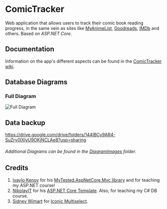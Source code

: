 # ComicTracker
Web application that allows users to track their comic book reading progress, in the same vein as sites like [MyAnimeList](https://myanimelist.net/), [Goodreads](https://www.goodreads.com/), [IMDb](https://www.imdb.com/) and others.
Based on *ASP.NET Core*.

## Documentation

Information on the app's different aspects can be found in the [ComicTracker wiki](https://github.com/MTheSestrim/ComicTracker/wiki).

## Database Diagrams
### Full Diagram
![Full Diagram](DiagramImages/FullDiagram.png)

## Data backup

https://drive.google.com/drive/folders/144IBCy9AR4-SuZry0lXlyU9OKjNCLAe8?usp=sharing

###### Additional Diagrams can be found in the [DiagramImages](DiagramImages) folder.

## Credits

1. [Ivaylo Kenov](https://github.com/ivaylokenov) for his [MyTested.AspNetCore.Mvc library](https://github.com/ivaylokenov/MyTested.AspNetCore.Mvc) and for teaching my ASP.NET course!
2. [NikolayIT](https://github.com/NikolayIT) for his [ASP.NET Core Template](https://github.com/NikolayIT/ASP.NET-Core-Template). 
Also, for teaching my C# DB course.
3. [Sidney Wimart](https://github.com/sidneywm) for [Iconic Multiselect](https://github.com/sidneywm/iconic-multiselect).
